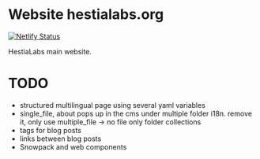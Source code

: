 # Website hestialabs.org

[![Netlify Status](https://api.netlify.com/api/v1/badges/de7a1d71-9b54-4c6c-b2f6-1fa6341804af/deploy-status)](https://app.netlify.com/sites/hestialabs/deploys)

HestiaLabs main website.

# TODO

- structured multilingual page using several yaml variables
- single_file, about pops up in the cms under multiple folder i18n. remove it, only use multiple_file -> no file only folder collections
- tags for blog posts
- links between blog posts
- Snowpack and web components
